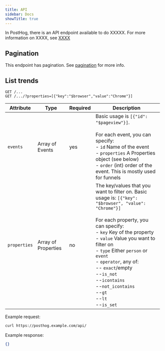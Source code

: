 ```yaml
---
title: API
sidebar: Docs
showTitle: true
---
```



In PostHog, there is an API endpoint available to do XXXXX.
For more information on XXXX, see [XXXX](/docs/features/…)

## Pagination

This endpoint has pagination. See [pagination](/docs/api/overview#pagination) for more info.

## List trends


```shell
GET /...
GET /.../?properties=[{"key":"$browser","value":"Chrome"}]
```

| Attribute | Type | Required | Description |
| --- | --- | --- | --------------------------------------------------------------------------------------------------------------------------------------------------- |
| `events` | Array of Events | yes | Basic usage is `[{"id": "$pageview"}]`.<br /><br />For each event, you can specify:<br />- `id` Name of the event<br />- `properties` A Properties object (see below)<br />- `order` (int) order of the event. This is mostly used for funnels |
| `properties` | Array of Properties | no | The key/values that you want to filter on. Basic usage is: `[{"key": "$browser", "value": "Chrome"}]`<br /><br />For each property, you can specify:<br />- `key` Key of the property<br />- `value` Value you want to filter on<br />- `type` Either `person` or `event`<br />- `operator`, any of: <br />-- `exact`/empty<br />--`is_not`<br />--`icontains`<br />--`not_icontains`<br />--`gt`<br />--`lt`<br />--`is_set` |

Example request:

```bash
curl https://posthog.example.com/api/
```

Example response:

```json
{}
```
